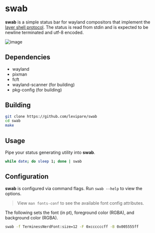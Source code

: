 # swab

**swab** is a simple status bar for wayland compositors that implement the [layer shell protocol](https://wayland.app/protocols/wlr-layer-shell-unstable-v1#compositor-support).
The status is read from stdin and is expected to be newline terminated and utf-8 encoded.

![image](https://github.com/user-attachments/assets/8f08ad85-897e-4ef7-b9bd-516c0f170de7)

## Dependencies
- wayland
- pixman
- fcft
- wayland-scanner (for building)
- pkg-config (for building)

## Building
```sh
git clone https://github.com/levipare/swab
cd swab
make
```

## Usage
Pipe your status generating utility into **swab**.
```sh
while date; do sleep 1; done | swab
```

## Configuration
**swab** is configured via command flags. Run `swab --help` to view the options.
> View `man fonts-conf` to see the available font config attributes.

The following sets the font (in pt), foreground color (RGBA), and background color (RGBA).
```sh
swab -f TerminessNerdFont:size=12 -F 0xccccccff -B 0x005555ff
```
